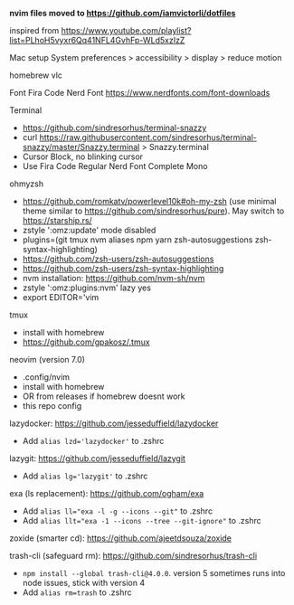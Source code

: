 **nvim files moved to https://github.com/iamvictorli/dotfiles**

inspired from https://www.youtube.com/playlist?list=PLhoH5vyxr6Qq41NFL4GvhFp-WLd5xzIzZ

Mac setup
System preferences > accessibility > display > reduce motion

homebrew
vlc

Font
Fira Code Nerd Font
https://www.nerdfonts.com/font-downloads

Terminal

- https://github.com/sindresorhus/terminal-snazzy
- curl https://raw.githubusercontent.com/sindresorhus/terminal-snazzy/master/Snazzy.terminal > Snazzy.terminal
- Cursor Block, no blinking cursor
- Use Fira Code Regular Nerd Font Complete Mono

ohmyzsh

- https://github.com/romkatv/powerlevel10k#oh-my-zsh (use minimal theme similar to https://github.com/sindresorhus/pure). May switch to https://starship.rs/
- zstyle ':omz:update' mode disabled
- plugins=(git tmux nvm aliases npm yarn zsh-autosuggestions zsh-syntax-highlighting)
- https://github.com/zsh-users/zsh-autosuggestions
- https://github.com/zsh-users/zsh-syntax-highlighting
- nvm installation: https://github.com/nvm-sh/nvm
- zstyle ':omz:plugins:nvm' lazy yes
- export EDITOR='vim

tmux

- install with homebrew
- https://github.com/gpakosz/.tmux

neovim (version 7.0)

- .config/nvim
- install with homebrew
- OR from releases if homebrew doesnt work
- this repo config

lazydocker: https://github.com/jesseduffield/lazydocker

- Add `alias lzd='lazydocker'` to .zshrc

lazygit: https://github.com/jesseduffield/lazygit

- Add `alias lg='lazygit'` to .zshrc

exa (ls replacement): https://github.com/ogham/exa

- Add `alias ll="exa -l -g --icons --git"` to .zshrc
- Add `alias llt="exa -1 --icons --tree --git-ignore"` to .zshrc

zoxide (smarter cd): https://github.com/ajeetdsouza/zoxide

trash-cli (safeguard rm): https://github.com/sindresorhus/trash-cli

- `npm install --global trash-cli@4.0.0`. version 5 sometimes runs into node issues, stick with version 4
- Add `alias rm=trash` to .zshrc
